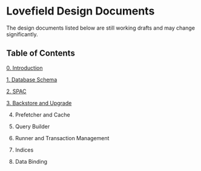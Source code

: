 # Lovefield Design Documents

The design documents listed below are still working drafts and may change significantly.

## Table of Contents

[0. Introduction](dd/00_intro.md)

[1. Database Schema](dd/01_schema.md)

[2. SPAC](dd/02_spac.md)

[3. Backstore and Upgrade](dd/03_backstore.md)

4. Prefetcher and Cache

5. Query Builder

6. Runner and Transaction Management

7. Indices

8. Data Binding
